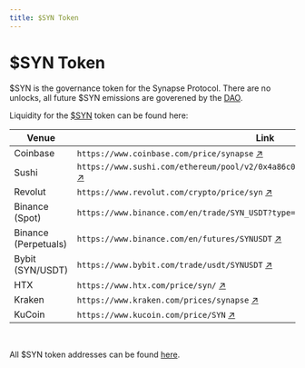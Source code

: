 ```yaml
---
title: $SYN Token
---
```


# $SYN Token

$SYN is the governance token for the Synapse Protocol. There are no unlocks, all future $SYN emissions are goverened by the [DAO](/docs/About/DAO).

Liquidity for the [$SYN](https://coinmarketcap.com/currencies/synapse-2/) token can be found here:

| Venue                | Link                                                                                                                                                                       |
| -------------------- | -------------------------------------------------------------------------------------------------------------------------------------------------------------------------- |
| Coinbase             | `https://www.coinbase.com/price/synapse` [↗](https://www.coinbase.com/price/synapse)                                                                                       |
| Sushi                | `https://www.sushi.com/ethereum/pool/v2/0x4a86c01d67965f8cb3d0aaa2c655705e64097c31` [↗](https://www.sushi.com/ethereum/pool/v2/0x4a86c01d67965f8cb3d0aaa2c655705e64097c31) |
| Revolut              | `https://www.revolut.com/crypto/price/syn` [↗](https://www.revolut.com/crypto/price/syn)                                                                                   |
| Binance (Spot)       | `https://www.binance.com/en/trade/SYN_USDT?type=spot` [↗](https://www.binance.com/en/trade/SYN_USDT?type=spot)                                                             |
| Binance (Perpetuals) | `https://www.binance.com/en/futures/SYNUSDT` [↗](https://www.binance.com/en/futures/SYNUSDT)                                                                               |
| Bybit (SYN/USDT)     | `https://www.bybit.com/trade/usdt/SYNUSDT` [↗](https://www.bybit.com/trade/usdt/SYNUSDT)                                                                                   |
| HTX                  | `https://www.htx.com/price/syn/` [↗](https://www.htx.com/price/syn/)                                                                                                       |
| Kraken               | `https://www.kraken.com/prices/synapse` [↗](https://www.kraken.com/prices/synapse)                                                                                         |
| KuCoin               | `https://www.kucoin.com/price/SYN` [↗](https://www.kucoin.com/price/SYN)                                                                                                   |


<br />

All $SYN token addresses can be found [here](/docs/Contracts/SYN).
